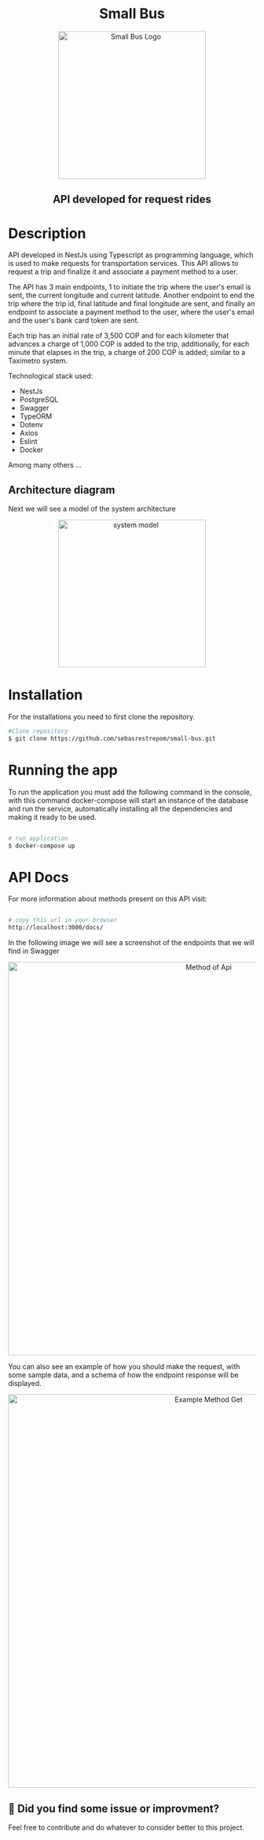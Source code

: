 <h1 align="center">Small Bus</h1>
<p align="center">
  <img src="https://i.ibb.co/6y1C4yw/Icon-mode-bus-default-svg.png" width="300" alt="Small Bus Logo" />
</p>

  <h2 align="center">API developed for request rides</h2>

</p>

# Description

API developed in NestJs using Typescript as programming language, which is used to make requests for transportation services. This API allows to request a trip and finalize it and associate a payment method to a user.

The API has 3 main endpoints, 1 to initiate the trip where the user's email is sent, the current longitude and current latitude. Another endpoint to end the trip where the trip id, final latitude and final longitude are sent, and finally an endpoint to associate a payment method to the user, where the user's email and the user's bank card token are sent.

Each trip has an initial rate of 3,500 COP and for each kilometer that advances a charge of 1,000 COP is added to the trip, additionally, for each minute that elapses in the trip, a charge of 200 COP is added; similar to a Taximetro system.

Technological stack used:
- NestJs
- PostgreSQL
- Swagger
- TypeORM
- Dotenv
- Axios
- Eslint
- Docker

Among many others ...

## Architecture diagram

Next we will see a model of the system architecture

<p align="center">
  <img src="https://i.ibb.co/RBq0dyN/Diagrama-en-blanco.png" width="300" alt="system model" />
</p>

# Installation

For the installations you need to first clone the repository.

```bash
#Clone repository
$ git clone https://github.com/sebasrestrepom/small-bus.git


```

# Running the app

To run the application you must add the following command in the console, with this command docker-compose will start an instance of the database and run the service, automatically installing all the dependencies and making it ready to be used.

```bash

# run application
$ docker-compose up

```

# API Docs

For more information about methods present on this API visit:

```bash

# copy this url in your browser
http://localhost:3000/docs/

```

In the following image we will see a screenshot of the endpoints that we will find in Swagger

<p align="center">
  <img src="https://i.ibb.co/47xZNF6/swagger1.png" width="800"  alt="Method of Api" />
</p>

You can also see an example of how you should make the request, with some sample data, and a schema of how the endpoint response will be displayed.

<p align="center">
  <img src="https://i.ibb.co/kh5C6py/swagger2.png" width="800"  alt="Example Method Get" />
</p>


## 🐞 Did you find some issue or improvment?

Feel free to contribute and do whatever to consider better to this project.